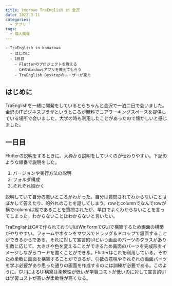 ```yaml
---
title: improve TraEnglish in 金沢
date: 2022-3-11
categories:
  - アプリ
tags:
  - 個人開発
---
```


```
- TraEnglish in kanazawa
  - はじめに
  - 1日目
    - Flutterのプロジェクトを教える
    - C#のWindowsアプリを教えてもらう
    - TraEnglish Desktopのユーザーが来た
```

## はじめに

TraEnglishを一緒に開発をしているとらちゃんと金沢で一泊二日で会いました。金沢のITビジネスプラザというところが無料でコアワーキングスペースを提供している場所で会いました。大学の時も利用したことがあったので懐かしいと感じました。

## 一日目

Flutterの説明をするときに、大枠から説明をしていくのが伝わりやすい。下記のような順番で説明をした。

1. バージョンや実行方法の説明
2. フォルダ構成
3. それぞれ細かく

説明していて自分の悪いところがわかった。自分は質問されてわからないことはぼかして答えたり、的外れのことを話してしまう。rowとcolumnでなんでrowが横でcolumnは縦であることを質問されたが、早口でよくわからないことを言ってしまった。わからないことはわからないと言いたい。

TraEnglishはC#で作られておりUIはWinFormでGUIで構築するため画面の構築がやりやすい。フォームやボタンをマウスでドラッグ＆ドロップで設置することができるからである。それに対して宣言的UIという画面のパーツのクラスがあり引数に応じて、大きさや色を変えることができるため画面のパーツを完成形をイメージしながらコードを書くことができる。Flutterはこれを利用している。そのため柔軟に画面を構築することができるが、引数の意味やそれぞれの画面パーツを学ぶ必要があり思った通りの画面を作成するのには訓練が必要である。このように、GUIによるUI構築は柔軟性が低いが学習コストが低いのに対して宣言的UIは学習コストが高いが柔軟性が高くなる。
